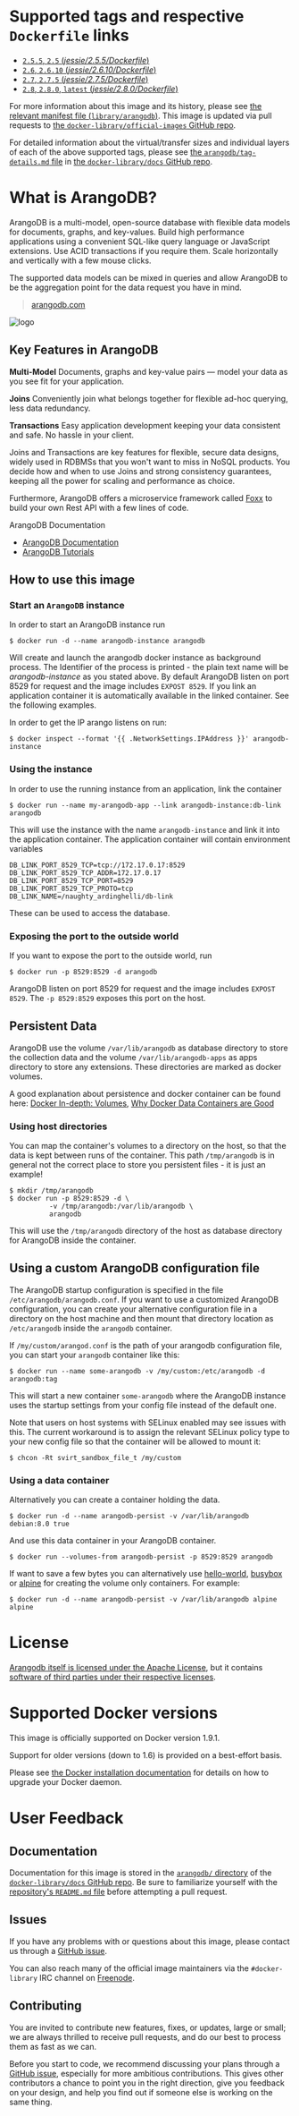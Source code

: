 # Supported tags and respective `Dockerfile` links

-	[`2.5.5`, `2.5` (*jessie/2.5.5/Dockerfile*)](https://github.com/arangodb/arangodb-docker/blob/636cd874df38edd77a187c08e1803693b3d978d3/jessie/2.5.5/Dockerfile)
-	[`2.6`, `2.6.10` (*jessie/2.6.10/Dockerfile*)](https://github.com/arangodb/arangodb-docker/blob/803663b157696616d70e2bb44ce6e256f912e3a6/jessie/2.6.10/Dockerfile)
-	[`2.7`, `2.7.5` (*jessie/2.7.5/Dockerfile*)](https://github.com/arangodb/arangodb-docker/blob/dbfcc5f3edb37f622a2acd221b58106547b05fae/jessie/2.7.5/Dockerfile)
-	[`2.8`, `2.8.0`, `latest` (*jessie/2.8.0/Dockerfile*)](https://github.com/arangodb/arangodb-docker/blob/ef82a712f9e521a546e6a27e3ccead824ab2e541/jessie/2.8.0/Dockerfile)

For more information about this image and its history, please see [the relevant manifest file (`library/arangodb`)](https://github.com/docker-library/official-images/blob/master/library/arangodb). This image is updated via pull requests to [the `docker-library/official-images` GitHub repo](https://github.com/docker-library/official-images).

For detailed information about the virtual/transfer sizes and individual layers of each of the above supported tags, please see [the `arangodb/tag-details.md` file](https://github.com/docker-library/docs/blob/master/arangodb/tag-details.md) in [the `docker-library/docs` GitHub repo](https://github.com/docker-library/docs).

# What is ArangoDB?

ArangoDB is a multi-model, open-source database with flexible data models for documents, graphs, and key-values. Build high performance applications using a convenient SQL-like query language or JavaScript extensions. Use ACID transactions if you require them. Scale horizontally and vertically with a few mouse clicks.

The supported data models can be mixed in queries and allow ArangoDB to be the aggregation point for the data request you have in mind.

> [arangodb.com](https://arangodb.com)

![logo](https://raw.githubusercontent.com/docker-library/docs/fc374e65196006a9b55da56446332f953f3c88b3/arangodb/logo.png)

## Key Features in ArangoDB

**Multi-Model** Documents, graphs and key-value pairs — model your data as you see fit for your application.

**Joins** Conveniently join what belongs together for flexible ad-hoc querying, less data redundancy.

**Transactions** Easy application development keeping your data consistent and safe. No hassle in your client.

Joins and Transactions are key features for flexible, secure data designs, widely used in RDBMSs that you won't want to miss in NoSQL products. You decide how and when to use Joins and strong consistency guarantees, keeping all the power for scaling and performance as choice.

Furthermore, ArangoDB offers a microservice framework called [Foxx](https://www.arangodb.com/foxx) to build your own Rest API with a few lines of code.

ArangoDB Documentation

-	[ArangoDB Documentation](https://www.arangodb.com/documentation)
-	[ArangoDB Tutorials](https://www.arangodb.com/tutorials)

## How to use this image

### Start an `ArangoDB` instance

In order to start an ArangoDB instance run

```console
$ docker run -d --name arangodb-instance arangodb
```

Will create and launch the arangodb docker instance as background process. The Identifier of the process is printed - the plain text name will be *arangodb-instance* as you stated above. By default ArangoDB listen on port 8529 for request and the image includes `EXPOST 8529`. If you link an application container it is automatically available in the linked container. See the following examples.

In order to get the IP arango listens on run:

```console
$ docker inspect --format '{{ .NetworkSettings.IPAddress }}' arangodb-instance
```

### Using the instance

In order to use the running instance from an application, link the container

```console
$ docker run --name my-arangodb-app --link arangodb-instance:db-link arangodb
```

This will use the instance with the name `arangodb-instance` and link it into the application container. The application container will contain environment variables

	DB_LINK_PORT_8529_TCP=tcp://172.17.0.17:8529
	DB_LINK_PORT_8529_TCP_ADDR=172.17.0.17
	DB_LINK_PORT_8529_TCP_PORT=8529
	DB_LINK_PORT_8529_TCP_PROTO=tcp
	DB_LINK_NAME=/naughty_ardinghelli/db-link

These can be used to access the database.

### Exposing the port to the outside world

If you want to expose the port to the outside world, run

```console
$ docker run -p 8529:8529 -d arangodb
```

ArangoDB listen on port 8529 for request and the image includes `EXPOST 8529`. The `-p 8529:8529` exposes this port on the host.

## Persistent Data

ArangoDB use the volume `/var/lib/arangodb` as database directory to store the collection data and the volume `/var/lib/arangodb-apps` as apps directory to store any extensions. These directories are marked as docker volumes.

A good explanation about persistence and docker container can be found here: [Docker In-depth: Volumes](http://container42.com/2014/11/03/docker-indepth-volumes/), [Why Docker Data Containers are Good](https://medium.com/@ramangupta/why-docker-data-containers-are-good-589b3c6c749e)

### Using host directories

You can map the container's volumes to a directory on the host, so that the data is kept between runs of the container. This path `/tmp/arangodb` is in general not the correct place to store you persistent files - it is just an example!

```console
$ mkdir /tmp/arangodb
$ docker run -p 8529:8529 -d \
          -v /tmp/arangodb:/var/lib/arangodb \
          arangodb
```

This will use the `/tmp/arangodb` directory of the host as database directory for ArangoDB inside the container.

## Using a custom ArangoDB configuration file

The ArangoDB startup configuration is specified in the file `/etc/arangodb/arangodb.conf`. If you want to use a customized ArangoDB configuration, you can create your alternative configuration file in a directory on the host machine and then mount that directory location as `/etc/arangodb` inside the `arangodb` container.

If `/my/custom/arangod.conf` is the path of your arangodb configuration file, you can start your `arangodb` container like this:

```console
$ docker run --name some-arangodb -v /my/custom:/etc/arangodb -d arangodb:tag
```

This will start a new container `some-arangodb` where the ArangoDB instance uses the startup settings from your config file instead of the default one.

Note that users on host systems with SELinux enabled may see issues with this. The current workaround is to assign the relevant SELinux policy type to your new config file so that the container will be allowed to mount it:

```console
$ chcon -Rt svirt_sandbox_file_t /my/custom
```

### Using a data container

Alternatively you can create a container holding the data.

```console
$ docker run -d --name arangodb-persist -v /var/lib/arangodb debian:8.0 true
```

And use this data container in your ArangoDB container.

```console
$ docker run --volumes-from arangodb-persist -p 8529:8529 arangodb
```

If want to save a few bytes you can alternatively use [hello-world](https://registry.hub.docker.com/_/hello-world/), [busybox](https://registry.hub.docker.com/_/busybox/) or [alpine](https://registry.hub.docker.com/_/alpine/) for creating the volume only containers. For example:

```console
$ docker run -d --name arangodb-persist -v /var/lib/arangodb alpine alpine
```

# License

[Arangodb itself is licensed under the Apache License](https://github.com/arangodb/arangodb/blob/devel/LICENSE), but it contains [software of third parties under their respective licenses](https://github.com/arangodb/arangodb/blob/devel/LICENSES-OTHER-COMPONENTS.md).

# Supported Docker versions

This image is officially supported on Docker version 1.9.1.

Support for older versions (down to 1.6) is provided on a best-effort basis.

Please see [the Docker installation documentation](https://docs.docker.com/installation/) for details on how to upgrade your Docker daemon.

# User Feedback

## Documentation

Documentation for this image is stored in the [`arangodb/` directory](https://github.com/docker-library/docs/tree/master/arangodb) of the [`docker-library/docs` GitHub repo](https://github.com/docker-library/docs). Be sure to familiarize yourself with the [repository's `README.md` file](https://github.com/docker-library/docs/blob/master/README.md) before attempting a pull request.

## Issues

If you have any problems with or questions about this image, please contact us through a [GitHub issue](https://github.com/arangodb/arangodb-docker/issues).

You can also reach many of the official image maintainers via the `#docker-library` IRC channel on [Freenode](https://freenode.net).

## Contributing

You are invited to contribute new features, fixes, or updates, large or small; we are always thrilled to receive pull requests, and do our best to process them as fast as we can.

Before you start to code, we recommend discussing your plans through a [GitHub issue](https://github.com/arangodb/arangodb-docker/issues), especially for more ambitious contributions. This gives other contributors a chance to point you in the right direction, give you feedback on your design, and help you find out if someone else is working on the same thing.
